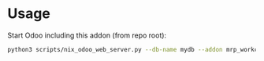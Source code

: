 # Usage

Start Odoo including this addon (from repo root):

```bash
python3 scripts/nix_odoo_web_server.py --db-name mydb --addon mrp_workcenter_hierarchical
```

